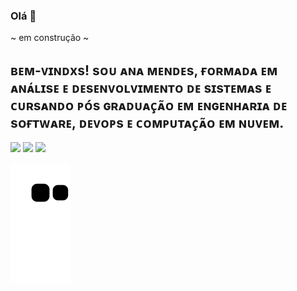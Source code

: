 ### Olá 👋
~ em construção ~ 
<!--
**Ana138/Ana138** is a ✨ _special_ ✨ repository because its `README.md` (this file) appears on your GitHub profile.

Here are some ideas to get you started:

- 🌱 Estudando Python
- 😄 Pronouns: Ela/Dela
-->
## ʙᴇᴍ-ᴠɪɴᴅxs! sᴏᴜ ᴀɴᴀ ᴍᴇɴᴅᴇs, ғᴏʀᴍᴀᴅᴀ ᴇᴍ ᴀɴᴀ́ʟɪsᴇ ᴇ ᴅᴇsᴇɴᴠᴏʟᴠɪᴍᴇɴᴛᴏ ᴅᴇ sɪsᴛᴇᴍᴀs ᴇ ᴄᴜʀsᴀɴᴅᴏ ᴘᴏ́s ɢʀᴀᴅᴜᴀᴄ̧ᴀ̃ᴏ ᴇᴍ ᴇɴɢᴇɴʜᴀʀɪᴀ ᴅᴇ sᴏғᴛᴡᴀʀᴇ, ᴅᴇᴠᴏᴘs ᴇ ᴄᴏᴍᴘᴜᴛᴀᴄ̧ᴀ̃ᴏ ᴇᴍ ɴᴜᴠᴇᴍ.


<div> 
  <a href = "mailto:anajessica.mdo@gmail.com"><img src="https://img.shields.io/badge/-Gmail-%23333?style=for-the-badge&logo=gmail&logoColor=red" target="_blank"></a>
    <a href="https://www.linkedin.com/in/ana-mdo/" target="_blank"><img src="https://img.shields.io/badge/-LinkedIn-%230077B5?style=for-the-badge&logo=linkedin&logoColor=white" target="_blank"></a> 
      <a href = "https://github.com/Ana138"><img src="https://img.shields.io/badge/-Github-%23333?style=for-the-badge&logo=github&logoColor=white" target="_blank"></a> 
 

  ![Snake animation](https://github.com/rafaballerini/rafaballerini/blob/output/github-contribution-grid-snake.svg)
 
</div>

